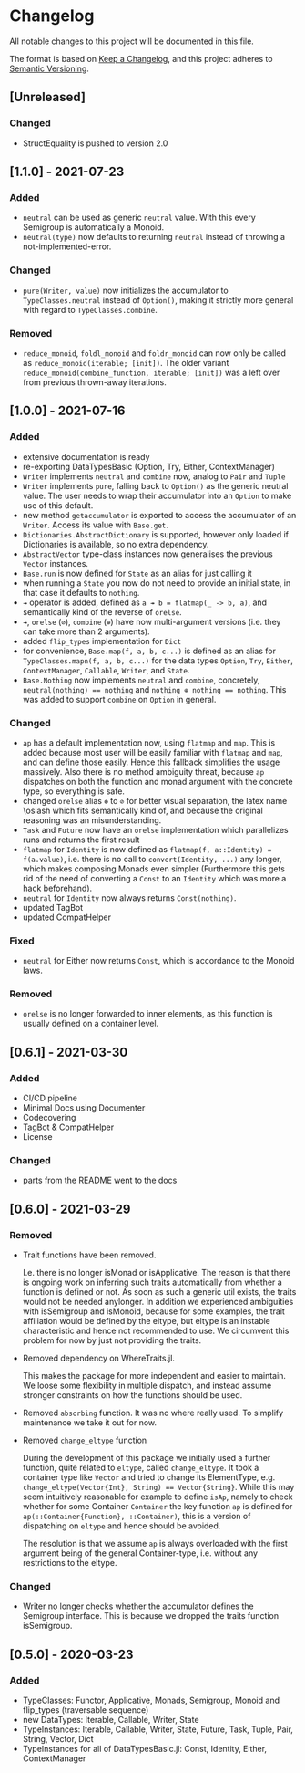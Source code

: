 # Changelog

All notable changes to this project will be documented in this file.

The format is based on [Keep a Changelog](https://keepachangelog.com/en/1.0.0/),
and this project adheres to [Semantic Versioning](https://semver.org/spec/v2.0.0.html).

## [Unreleased]
### Changed
- StructEquality is pushed to version 2.0

## [1.1.0] - 2021-07-23
### Added
- `neutral` can be used as generic `neutral` value. With this every Semigroup is automatically a Monoid.
- `neutral(type)` now defaults to returning `neutral` instead of throwing a not-implemented-error.

### Changed
- `pure(Writer, value)` now initializes the accumulator to `TypeClasses.neutral` instead of `Option()`, making it strictly more general with regard to `TypeClasses.combine`.

### Removed
- `reduce_monoid`, `foldl_monoid` and `foldr_monoid` can now only be called as `reduce_monoid(iterable; [init])`. The older variant `reduce_monoid(combine_function, iterable; [init])` was a left over from previous thrown-away iterations.

## [1.0.0] - 2021-07-16
### Added
- extensive documentation is ready
- re-exporting DataTypesBasic (Option, Try, Either, ContextManager)
- `Writer` implements `neutral` and `combine` now, analog to `Pair` and `Tuple`
- `Writer` implements `pure`, falling back to `Option()` as the generic neutral value. The user needs to wrap their accumulator into an `Option` to make use of this default.
- new method `getaccumulator` is exported to access the accumulator of an `Writer`. Access its value with `Base.get`. 
- `Dictionaries.AbstractDictionary` is supported, however only loaded if Dictionaries is available, so no extra dependency.
- `AbstractVector` type-class instances now generalises the previous `Vector` instances.
- `Base.run` is now defined for `State` as an alias for just calling it
- when running a `State` you now do not need to provide an initial state, in that case it defaults to `nothing`.
- `↠` operator is added, defined as `a ↠ b = flatmap(_ -> b, a)`, and semantically kind of the reverse of `orelse`. 
- `↠`, `orelse` (`⊘`), `combine` (`⊕`) have now multi-argument versions (i.e. they can take more than 2 arguments).
- added `flip_types` implementation for `Dict`
- for convenience, `Base.map(f, a, b, c...)` is defined as an alias for `TypeClasses.mapn(f, a, b, c...)` for the data types `Option`, `Try`, `Either`, `ContextManager`, `Callable`, `Writer`, and `State`.
- `Base.Nothing` now implements `neutral` and `combine`, concretely, `neutral(nothing) == nothing` and `nothing ⊕ nothing == nothing`. This was added to support `combine` on `Option` in general.

### Changed
- `ap` has a default implementation now, using `flatmap` and `map`. This is added because most user will be easily familiar with `flatmap` and `map`, and can define those easily. Hence this fallback simplifies the usage massively. Also there is no method ambiguity threat, because `ap` dispatches on both the function and monad argument with the concrete type, so everything is safe.
- changed `orelse` alias `⊛` to `⊘` for better visual separation, the latex name \\oslash which fits semantically kind of, and because the original reasoning was an misunderstanding.
- `Task` and `Future` now have an `orelse` implementation which parallelizes runs and returns the first result
- `flatmap` for `Identity` is now defined as `flatmap(f, a::Identity) = f(a.value)`, i.e. there is no call to `convert(Identity, ...)` any longer, which makes composing Monads even simpler (Furthermore this gets rid of the need of converting a `Const` to an `Identity` which was more a hack beforehand). 
- `neutral` for `Identity` now always returns `Const(nothing)`.
- updated TagBot
- updated CompatHelper

### Fixed
- `neutral` for Either now returns `Const`, which is accordance to the Monoid laws.

### Removed
- `orelse` is no longer forwarded to inner elements, as this function is usually defined on a container level.

## [0.6.1] - 2021-03-30
### Added
* CI/CD pipeline
* Minimal Docs using Documenter
* Codecovering
* TagBot & CompatHelper
* License

### Changed
* parts from the README went to the docs

## [0.6.0] - 2021-03-29

### Removed

* Trait functions have been removed.

  I.e. there is no longer isMonad or isApplicative. The reason is that there is ongoing work on inferring such traits automatically from whether a function is defined or not. As soon as such a generic util exists, the traits would not be needed anylonger. In addition we experienced ambiguities with isSemigroup and isMonoid, because for some examples, the trait affiliation would be defined by the eltype, but eltype is an instable characteristic and hence not recommended to use. We circumvent this problem for now by just not providing the traits.

* Removed dependency on WhereTraits.jl.

  This makes the package for more independent and easier to maintain. We loose some flexibility in multiple dispatch, and instead assume stronger constraints on how the functions should be used.

* Removed `absorbing` function. It was no where really used. To simplify maintenance we take it out for now.
 
* Removed `change_eltype` function

  During the development of this package we initially used a further function, quite related to `eltype`, called `change_eltype`. It took a container type like `Vector` and tried to change its ElementType, e.g. `change_eltype(Vector{Int}, String) == Vector{String}`. While this may seem intuitively reasonable for example to define `isAp`, namely to check whether for some Container `Container` the key function `ap` is defined for `ap(::Container{Function}, ::Container)`, this is a version of dispatching on `eltype` and hence should be avoided.

  The resolution is that we assume `ap` is always overloaded with the first argument being of the general Container-type, i.e. without any restrictions to the eltype.

### Changed

- Writer no longer checks whether the accumulator defines the Semigroup interface. This is because we dropped the traits function isSemigroup.

## [0.5.0] - 2020-03-23

### Added

* TypeClasses: Functor, Applicative, Monads, Semigroup, Monoid and flip_types (traversable sequence)
* new DataTypes: Iterable, Callable, Writer, State
* TypeInstances: Iterable, Callable, Writer, State, Future, Task, Tuple, Pair, String, Vector, Dict
* TypeInstances for all of DataTypesBasic.jl: Const, Identity, Either, ContextManager
